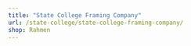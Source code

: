 ```yaml
---
title: "State College Framing Company"
url: /state-college/state-college-framing-company/
shop: Rahmen
---
```

